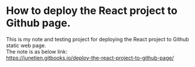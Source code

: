 # How to deploy the React project to Github page.
This is my note and testing project for deploying the React project to Github static web page.    
The note is as below link:  
https://junetien.gitbooks.io/deploy-the-react-project-to-github-page/
